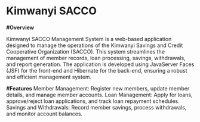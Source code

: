 # Kimwanyi SACCO 
**#Overview**

Kimwanyi SACCO Management System is a web-based application designed to manage the operations of the Kimwanyi Savings and Credit Cooperative Organization (SACCO). This system streamlines the management of member records, loan processing, savings, withdrawals, and report generation. The application is developed using JavaServer Faces (JSF) for the front-end and Hibernate for the back-end, ensuring a robust and efficient management system.

**#Features**
Member Management: Register new members, update member details, and manage member accounts.
Loan Management: Apply for loans, approve/reject loan applications, and track loan repayment schedules.
Savings and Withdrawals: Record member savings, process withdrawals, and monitor account balances.




